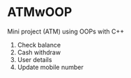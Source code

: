 # ATMwOOP
Mini project (ATM) using OOPs with C++ 
1. Check balance
2. Cash withdraw
3. User details
4. Update mobile number
